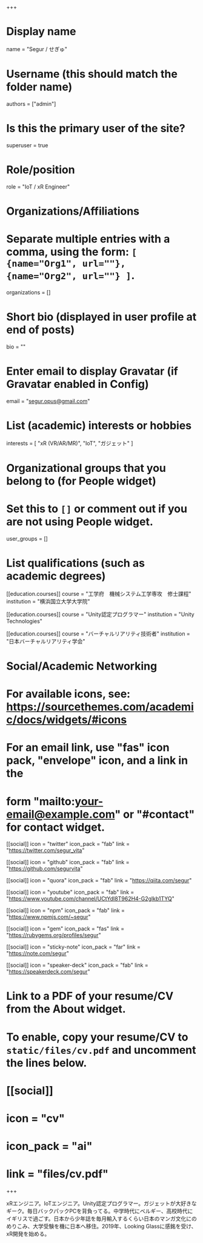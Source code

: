 +++
# Display name
name = "Segur / せぎゅ"

# Username (this should match the folder name)
authors = ["admin"]

# Is this the primary user of the site?
superuser = true

# Role/position
role = "IoT / xR Engineer"

# Organizations/Affiliations
#   Separate multiple entries with a comma, using the form: `[ {name="Org1", url=""}, {name="Org2", url=""} ]`.
organizations = []

# Short bio (displayed in user profile at end of posts)
bio = ""

# Enter email to display Gravatar (if Gravatar enabled in Config)
email = "segur.opus@gmail.com"

# List (academic) interests or hobbies
interests = [
  "xR (VR/AR/MR)",
  "IoT",
  "ガジェット"
]

# Organizational groups that you belong to (for People widget)
#   Set this to `[]` or comment out if you are not using People widget.
user_groups = []

# List qualifications (such as academic degrees)
[[education.courses]]
  course = "工学府　機械システム工学専攻　修士課程"
  institution = "横浜国立大学大学院"

[[education.courses]]
  course = "Unity認定プログラマー"
  institution = "Unity Technologies"

[[education.courses]]
  course = "バーチャルリアリティ技術者"
  institution = "日本バーチャルリアリティ学会"

# Social/Academic Networking
# For available icons, see: https://sourcethemes.com/academic/docs/widgets/#icons
#   For an email link, use "fas" icon pack, "envelope" icon, and a link in the
#   form "mailto:your-email@example.com" or "#contact" for contact widget.

[[social]]
  icon = "twitter"
  icon_pack = "fab"
  link = "https://twitter.com/segur_vita"

[[social]]
  icon = "github"
  icon_pack = "fab"
  link = "https://github.com/segurvita"

[[social]]
  icon = "quora"
  icon_pack = "fab"
  link = "https://qiita.com/segur"

[[social]]
  icon = "youtube"
  icon_pack = "fab"
  link = "https://www.youtube.com/channel/UCtYdI8T962H4-G2glkb1TYQ"

[[social]]
  icon = "npm"
  icon_pack = "fab"
  link = "https://www.npmjs.com/~segur"

[[social]]
  icon = "gem"
  icon_pack = "fas"
  link = "https://rubygems.org/profiles/segur"

[[social]]
  icon = "sticky-note"
  icon_pack = "far"
  link = "https://note.com/segur"

[[social]]
  icon = "speaker-deck"
  icon_pack = "fab"
  link = "https://speakerdeck.com/segur"


# Link to a PDF of your resume/CV from the About widget.
# To enable, copy your resume/CV to `static/files/cv.pdf` and uncomment the lines below.
# [[social]]
#   icon = "cv"
#   icon_pack = "ai"
#   link = "files/cv.pdf"

+++

xRエンジニア。IoTエンジニア。Unity認定プログラマー。ガジェットが大好きなギーク。毎日バックパックPCを背負ってる。中学時代にベルギー、高校時代にイギリスで過ごす。日本から少年誌を毎月輸入するくらい日本のマンガ文化にのめりこみ、大学受験を機に日本へ移住。2019年、Looking Glassに感銘を受け、xR開発を始める。
